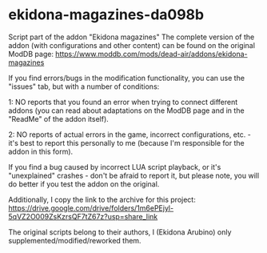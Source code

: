 # ekidona-magazines-da098b
Script part of the addon "Ekidona magazines"
The complete version of the addon (with configurations and other content) can be found on the original ModDB page: https://www.moddb.com/mods/dead-air/addons/ekidona-magazines

If you find errors/bugs in the modification functionality, you can use the "issues" tab, but with a number of conditions:

1: NO reports that you found an error when trying to connect different addons (you can read about adaptations on the ModDB page and in the "ReadMe" of the addon itself).

2: NO reports of actual errors in the game, incorrect configurations, etc. - it's best to report this personally to me (because I'm responsible for the addon in this form).

If you find a bug caused by incorrect LUA script playback, or it's "unexplained" crashes - don't be afraid to report it, but please note, you will do better if you test the addon on the original.

Additionally, I copy the link to the archive for this project: https://drive.google.com/drive/folders/1m6ePEjyl-5qVZ2O009ZsKzrsQF7tZ67z?usp=share_link

The original scripts belong to their authors, I (Ekidona Arubino) only supplemented/modified/reworked them.
